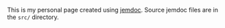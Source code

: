 This is my personal page created using [jemdoc](http://jemdoc.jaboc.net/). Source jemdoc files are in the `src/` directory.
